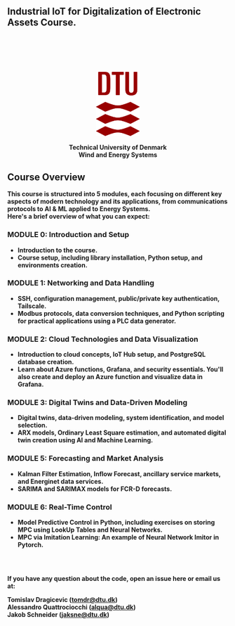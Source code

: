 ##  **Industrial IoT for Digitalization of Electronic Assets** Course.
                                                       
<p style="margin-top: 100px; margin-bottom: 20px;"></p>

<p align="center">
<img src="Module 0/imgs/dtu_logo.png" width="100"/>
</p>
<p align="center">
 <b>
Technical University of Denmark <br />
Wind and Energy Systems<b> <br />
</p>


## Course Overview

This course is structured into 5 modules, each focusing on different key aspects of modern technology and its applications, from communications protocols to AI & ML applied to Energy Systems. <br>
Here's a brief overview of what you can expect:

### MODULE 0: Introduction and Setup
- Introduction to the course.
- Course setup, including library installation, Python setup, and environments creation. 

### MODULE 1: Networking and Data Handling
- SSH, configuration management, public/private key authentication, Tailscale.
- Modbus protocols, data conversion techniques, and Python scripting for practical applications using a PLC data generator.

### MODULE 2: Cloud Technologies and Data Visualization

- Introduction to cloud concepts, IoT Hub setup, and PostgreSQL database creation.
- Learn about Azure functions, Grafana, and security essentials. You'll also create and deploy an Azure function and visualize data in Grafana.

### MODULE 3: Digital Twins and Data-Driven Modeling
- Digital twins, data-driven modeling, system identification, and model selection.
- ARX models, Ordinary Least Square estimation, and automated digital twin creation using AI and Machine Learning.

### MODULE 5: Forecasting and Market Analysis
- Kalman Filter Estimation, Inflow Forecast, ancillary service markets, and Energinet data services.
- SARIMA and SARIMAX models for FCR-D forecasts.

### MODULE 6: Real-Time Control
- Model Predictive Control in Python, including exercises on storing MPC using LookUp Tables and Neural Networks.
- MPC via Imitation Learning: An example of Neural Network Imitor in Pytorch.

<p style="margin-top: 60px; margin-bottom: 20px;"></p>

If you have any question about the code, open an issue here or email us at: 
<p align="left">
 <b>Tomislav Dragicevic (<a href="mailto:tomdr@dtu.dk">tomdr@dtu.dk</a>)
 <br />
 <b>Alessandro Quattrociocchi (<a href="mailto:alqua@dtu.dk">alqua@dtu.dk</a>)
<br />
 <b>Jakob Schneider (<a href="mailto:jaksne@dtu.dk">jaksne@dtu.dk</a>)
<br />
</p>